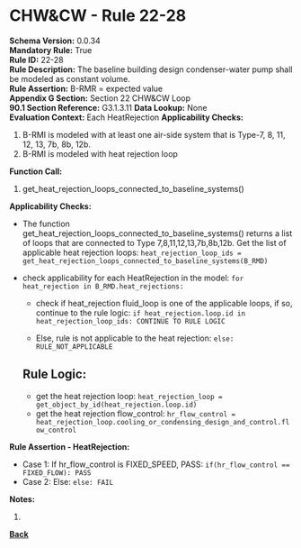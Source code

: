
# CHW&CW - Rule 22-28  

**Schema Version:** 0.0.34    
**Mandatory Rule:** True  
**Rule ID:** 22-28  
**Rule Description:** The baseline building design condenser-water pump shall be modeled as constant volume.  
**Rule Assertion:** B-RMR = expected value  
**Appendix G Section:** Section 22 CHW&CW Loop  
**90.1 Section Reference:** G3.1.3.11
**Data Lookup:** None  
**Evaluation Context:** Each HeatRejection 
**Applicability Checks:**  

1. B-RMI is modeled with at least one air-side system that is Type-7, 8, 11, 12, 13, 7b, 8b, 12b.
2. B-RMI is modeled with heat rejection loop

**Function Call:**  

1. get_heat_rejection_loops_connected_to_baseline_systems()

**Applicability Checks:**  

- The function get_heat_rejection_loops_connected_to_baseline_systems() returns a list of loops that are connected to Type 7,8,11,12,13,7b,8b,12b.  Get the list of applicable heat rejection loops: `heat_rejection_loop_ids = get_heat_rejection_loops_connected_to_baseline_systems(B_RMD)`

- check applicability for each HeatRejection in the model: `for heat_rejection in B_RMD.heat_rejections:`

  - check if heat_rejection fluid_loop is one of the applicable loops, if so, continue to the rule logic: `if heat_rejection.loop.id in heat_rejection_loop_ids: CONTINUE TO RULE LOGIC`
  
  - Else, rule is not applicable to the heat rejection: `else: RULE_NOT_APPLICABLE`

  ## Rule Logic:  

  - get the heat rejection loop: `heat_rejection_loop = get_object_by_id(heat_rejection.loop.id)`
  - get the heat rejection flow_control: `hr_flow_control = heat_rejection_loop.cooling_or_condensing_design_and_control.flow_control`

**Rule Assertion - HeatRejection:**
  - Case 1: If hr_flow_control is FIXED_SPEED, PASS: `if(hr_flow_control == FIXED_FLOW): PASS`
  - Case 2: Else: `else: FAIL`


**Notes:**

1.  

**[Back](../_toc.md)**

